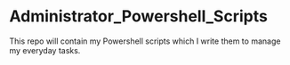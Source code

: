 # Administrator_Powershell_Scripts
This repo will contain my Powershell scripts which I write them to manage my everyday tasks.
